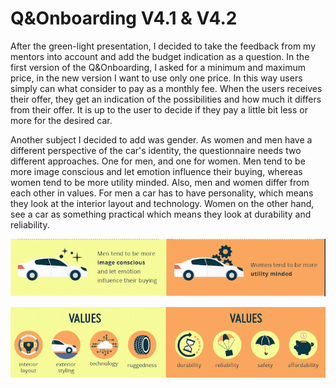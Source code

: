 # Q&Onboarding V4.1 & V4.2

After the green-light presentation, I decided to take the feedback from my mentors into account and add the budget indication as a question. In the first version of the Q&Onboarding, I asked for a minimum and maximum price, in the new version I want to use only one price. In this way users simply can what consider to pay as a monthly fee. When the users receives their offer, they get an indication of the possibilities and how much it differs from their offer. It is up to the user to decide if they pay a little bit less or more for the desired car. 

Another subject I decided to add was gender. As women and men have a different perspective of the car's identity, the questionnaire needs two different approaches. One for men, and one for women. Men tend to be more image conscious and let emotion influence their buying, whereas women tend to be more utility minded. Also, men and women differ from each other in values. For men a car has to have personality, which means they look at the interior layout and technology. Women on the other hand, see a car as something practical which means they look at durability and reliability. 

![](../.gitbook/assets/image%20%2816%29.png)

![](../.gitbook/assets/image%20%2836%29.png)

